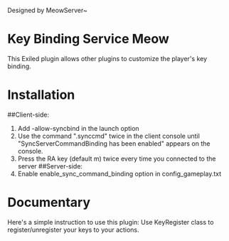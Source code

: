 Designed by MeowServer~
# Key Binding Service Meow
This Exiled plugin allows other plugins to customize the player's key binding.
# Installation
##Client-side:
1. Add -allow-syncbind in the launch option
2. Use the command ".synccmd" twice in the client console until "SyncServerCommandBinding has been enabled" appears on the console.
3. Press the RA key (default m) twice every time you connected to the server
##Server-side:
1. Enable enable_sync_command_binding option in config_gameplay.txt

# Documentary
Here's a simple instruction to use this plugin:
Use KeyRegister class to register/unregister your keys to your actions. 
